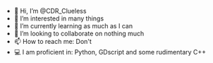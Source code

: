 - 👋 Hi, I’m @CDR_Clueless
- 👀 I’m interested in many things
- 🌱 I’m currently learning as much as I can
- 💞️ I’m looking to collaborate on nothing much
- 📫 How to reach me: Don't
- 💻 I am proficient in: Python, GDscript and some rudimentary C++

<!---
CDR-Clueless/CDR-Clueless is a ✨ special ✨ repository because its `README.md` (this file) appears on your GitHub profile.
You can click the Preview link to take a look at your changes.
--->
